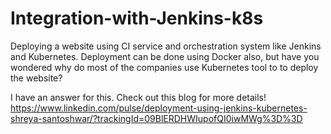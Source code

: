 # Integration-with-Jenkins-k8s
Deploying a website using CI service and orchestration system like Jenkins and Kubernetes.
Deployment can be done using Docker also, but have you wondered why do most of the companies use Kubernetes tool to to deploy the website?

I have an answer for this. Check out this blog for more details!
https://www.linkedin.com/pulse/deployment-using-jenkins-kubernetes-shreya-santoshwar/?trackingId=09BlERDHWIupofQI0iwMWg%3D%3D 
 

